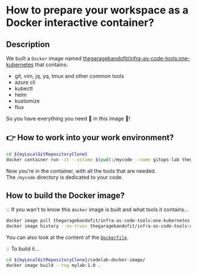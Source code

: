 # How to prepare your workspace as a Docker interactive container?

## Description

We built a `Docker` image named [thegaragebandofit/infra-as-code-tools:one-kubernetes](https://hub.docker.com/layers/172662032/thegaragebandofit/infra-as-code-tools/one-kubernetes/images/sha256-95723c5c9a016ec083c16fd596aab981ecf7e3c6bad797d3823e3e2647c8b3cb?context=repo) that contains:

- git, vim, jq, yq, tmux and other common tools
- azure cli
- kubectl
- helm
- kustomize
- flux

So you have everything you need 🧳 in this image 🐋!

## 👉 How to work into your work environment?

```bash
cd ${myLocalGitRepositoryClone}
docker container run -it --volume $(pwd):/mycode --name gitops-lab thegaragebandofit/infra-as-code-tools:one-kubernetes
```

Now you're in the container, with all the tools that are needed.  
The `/mycode` directory is dedicated to your code.

## How to build the Docker image?

💡 If you wan't to know this `docker` image is built and what tools it contains…

```bash
docker image pull thegaragebandofit/infra-as-code-tools:one-kubernetes
docker image history --no-trunc thegaragebandofit/infra-as-code-tools:one-kubernetes
```

You can also look at the content of the [`Dockerfile`](./Dockerfile).

💡 To build it…

```bash
cd ${myLocalGitRepositoryClone}/codelab-docker-image/
docker image build --tag mylab:1.0 .
```
